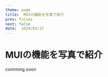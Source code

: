 ```yaml
---
theme: page
title:  MUIの機能を写真で紹介
prev: falses
next: false
date:  2024/03/27
---
```

# MUIの機能を写真で紹介

comming soon